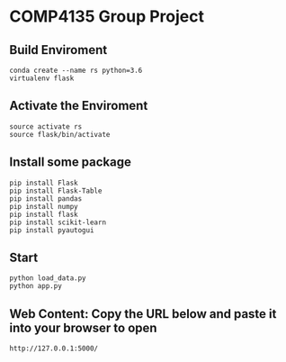 # COMP4135 Group Project

## Build Enviroment
```
conda create --name rs python=3.6
virtualenv flask
```
## Activate the Enviroment
```
source activate rs
source flask/bin/activate
```
## Install some package
```
pip install Flask
pip install Flask-Table
pip install pandas
pip install numpy
pip install flask
pip install scikit-learn
pip install pyautogui
```

## Start
```
python load_data.py
python app.py
```

## Web Content: Copy the URL below and paste it into your browser to open
```
http://127.0.0.1:5000/
```

